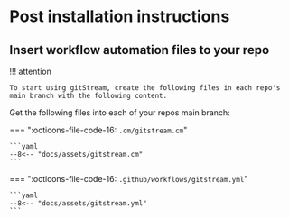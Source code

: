 # Post installation instructions

## Insert workflow automation files to your repo

!!! attention

    To start using gitStream, create the following files in each repo's main branch with the following content.

Get the following files into each of your repos main branch:

=== ":octicons-file-code-16: `.cm/gitstream.cm`"

	```yaml
	--8<-- "docs/assets/gitstream.cm"
	```

=== ":octicons-file-code-16: `.github/workflows/gitstream.yml`"

	```yaml
	--8<-- "docs/assets/gitstream.yml"
	```
